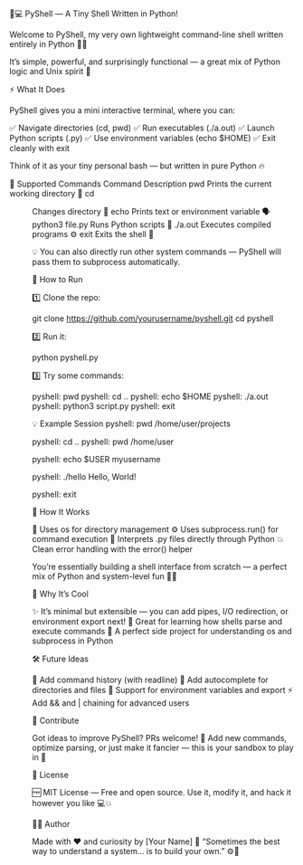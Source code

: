 🐚💻 PyShell — A Tiny Shell Written in Python!

Welcome to PyShell, my very own lightweight command-line shell written entirely in Python 🐍✨

It’s simple, powerful, and surprisingly functional — a great mix of Python logic and Unix spirit 💪

⚡ What It Does

PyShell gives you a mini interactive terminal, where you can:

✅ Navigate directories (cd, pwd)
✅ Run executables (./a.out)
✅ Launch Python scripts (.py)
✅ Use environment variables (echo $HOME)
✅ Exit cleanly with exit

Think of it as your tiny personal bash — but written in pure Python 🔥

🧠 Supported Commands
Command	Description
pwd	Prints the current working directory 📂
cd <dir>	Changes directory 📁
echo <text>	Prints text or environment variable 🗣️
python3 file.py	Runs Python scripts 🐍
./a.out	Executes compiled programs ⚙️
exit	Exits the shell 🚪

💡 You can also directly run other system commands — PyShell will pass them to subprocess automatically.

🚀 How to Run

1️⃣ Clone the repo:

git clone https://github.com/yourusername/pyshell.git
cd pyshell


2️⃣ Run it:

python pyshell.py


3️⃣ Try some commands:

pyshell: pwd
pyshell: cd ..
pyshell: echo $HOME
pyshell: ./a.out
pyshell: python3 script.py
pyshell: exit

💡 Example Session
pyshell: pwd
/home/user/projects

pyshell: cd ..
pyshell: pwd
/home/user

pyshell: echo $USER
myusername

pyshell: ./hello
Hello, World!

pyshell: exit

🧩 How It Works

🧱 Uses os for directory management
⚙️ Uses subprocess.run() for command execution
🐍 Interprets .py files directly through Python
💥 Clean error handling with the error() helper

You’re essentially building a shell interface from scratch — a perfect mix of Python and system-level fun 🧠💥

🌈 Why It’s Cool

✨ It’s minimal but extensible — you can add pipes, I/O redirection, or environment export next!
🧰 Great for learning how shells parse and execute commands
💬 A perfect side project for understanding os and subprocess in Python

🛠️ Future Ideas

🚀 Add command history (with readline)
🧩 Add autocomplete for directories and files
🧱 Support for environment variables and export
⚡ Add && and | chaining for advanced users

🤝 Contribute

Got ideas to improve PyShell? PRs welcome! 🙌
Add new commands, optimize parsing, or just make it fancier — this is your sandbox to play in 🎨

📜 License

🆓 MIT License — Free and open source.
Use it, modify it, and hack it however you like 💻💥

👨‍💻 Author

Made with ❤️ and curiosity by [Your Name]
💬 “Sometimes the best way to understand a system… is to build your own.” ⚙️🐍
